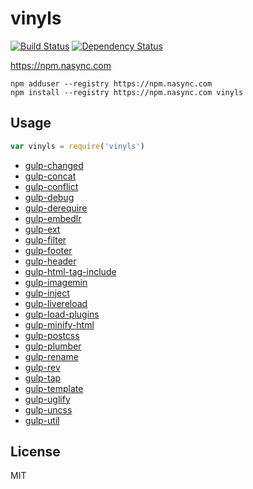 # vinyls

[![Build Status](https://img.shields.io/travis/codingalchemy/vinyls.svg?style=flat-square)](https://travis-ci.org/codingalchemy/vinyls)
[![Dependency Status](https://img.shields.io/david/codingalchemy/vinyls.svg?style=flat-square)](https://david-dm.org/codingalchemy/vinyls)

https://npm.nasync.com

```
npm adduser --registry https://npm.nasync.com
npm install --registry https://npm.nasync.com vinyls
```

## Usage

``` js
var vinyls = require('vinyls')
```

- [gulp-changed](https://www.npmjs.com/package/gulp-changed)
- [gulp-concat](https://www.npmjs.com/package/gulp-concat)
- [gulp-conflict](https://www.npmjs.com/package/gulp-conflict)
- [gulp-debug](https://www.npmjs.com/package/gulp-debug)
- [gulp-derequire](https://www.npmjs.com/package/gulp-derequire)
- [gulp-embedlr](https://www.npmjs.com/package/gulp-embedlr)
- [gulp-ext](https://www.npmjs.com/package/gulp-ext)
- [gulp-filter](https://www.npmjs.com/package/gulp-filter)
- [gulp-footer](https://www.npmjs.com/package/gulp-footer)
- [gulp-header](https://www.npmjs.com/package/gulp-header)
- [gulp-html-tag-include](https://www.npmjs.com/package/gulp-html-tag-include)
- [gulp-imagemin](https://www.npmjs.com/package/gulp-imagemin)
- [gulp-inject](https://www.npmjs.com/package/gulp-inject)
- [gulp-livereload](https://www.npmjs.com/package/gulp-livereload)
- [gulp-load-plugins](https://www.npmjs.com/package/gulp-load-plugins)
- [gulp-minify-html](https://www.npmjs.com/package/gulp-minify-html)
- [gulp-postcss](https://www.npmjs.com/package/gulp-postcss)
- [gulp-plumber](https://www.npmjs.com/package/gulp-plumber)
- [gulp-rename](https://www.npmjs.com/package/gulp-rename)
- [gulp-rev](https://www.npmjs.com/package/gulp-rev)
- [gulp-tap](https://www.npmjs.com/package/gulp-tap)
- [gulp-template](https://www.npmjs.com/package/gulp-template)
- [gulp-uglify](https://www.npmjs.com/package/gulp-uglify)
- [gulp-uncss](https://www.npmjs.com/package/gulp-uncss)
- [gulp-util](https://www.npmjs.com/package/gulp-util)



## License

MIT

